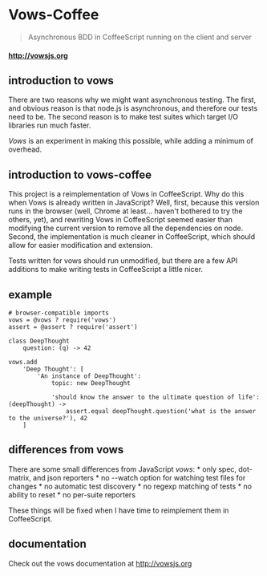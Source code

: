 Vows-Coffee
====

> Asynchronous BDD in CoffeeScript running on the client and server

#### <http://vowsjs.org> #

introduction to vows
--------------------
There are two reasons why we might want asynchronous testing. The first, and obvious reason is that node.js is asynchronous, and therefore our tests need to be. The second reason is to make test suites which target I/O libraries run much faster.

_Vows_ is an experiment in making this possible, while adding a minimum of overhead.

introduction to vows-coffee 
---------------------------

This project is a reimplementation of Vows in CoffeeScript. Why do this when Vows is already written in JavaScript? Well, first, because this version runs in the browser (well, Chrome at least... haven't bothered to try the others, yet), and rewriting Vows in CoffeeScript seemed easier than modifying the current version to remove all the dependencies on node. Second, the implementation is much cleaner in CoffeeScript, which should allow for easier modification and extension.

Tests written for vows should run unmodified, but there are a few API additions to make writing tests in CoffeeScript a little nicer.

example
-------

    # browser-compatible imports
    vows = @vows ? require('vows')
    assert = @assert ? require('assert')

    class DeepThought
        question: (q) -> 42

    vows.add
        'Deep Thought': [
            'An instance of DeepThought':
                topic: new DeepThought

                'should know the answer to the ultimate question of life': (deepThought) ->
                    assert.equal deepThought.question('what is the answer to the universe?'), 42
        ]
        
differences from vows        
---------------------

There are some small differences from JavaScript _vows_:
    * only spec, dot-matrix, and json reporters
    * no --watch option for watching test files for changes
    * no automatic test discovery
    * no regexp matching of tests
    * no ability to reset
    * no per-suite reporters

These things will be fixed when I have time to reimplement them in CoffeeScript.

documentation
-------------

Check out the vows documentation at <http://vowsjs.org>

